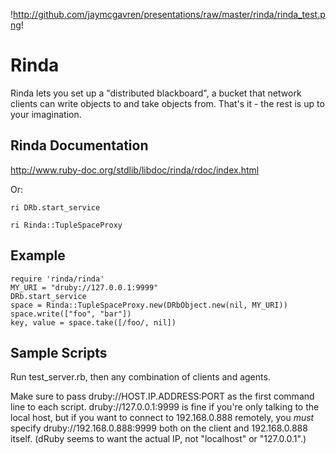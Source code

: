 !http://github.com/jaymcgavren/presentations/raw/master/rinda/rinda_test.png!

Rinda
=====

Rinda lets you set up a "distributed blackboard", a bucket that network clients can write objects to and take objects from.  That's it - the rest is up to your imagination.

## Rinda Documentation

http://www.ruby-doc.org/stdlib/libdoc/rinda/rdoc/index.html

Or:

    ri DRb.start_service
  
    ri Rinda::TupleSpaceProxy
  
## Example

    require 'rinda/rinda'
    MY_URI = "druby://127.0.0.1:9999"
    DRb.start_service 
    space = Rinda::TupleSpaceProxy.new(DRbObject.new(nil, MY_URI))
    space.write(["foo", "bar"])
    key, value = space.take([/foo/, nil])

## Sample Scripts

Run test_server.rb, then any combination of clients and agents.

Make sure to pass druby://HOST.IP.ADDRESS:PORT as the first command line to each script.  druby://127.0.0.1:9999 is fine if you're only talking to the local host, but if you want to connect to 192.168.0.888 remotely, you *must* specify druby://192.168.0.888:9999 both on the client and 192.168.0.888 itself.  (dRuby seems to want the actual IP, not "localhost" or "127.0.0.1".)